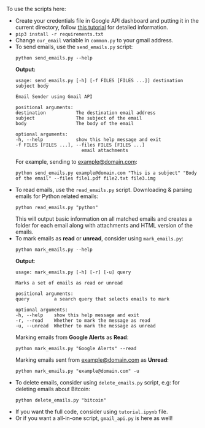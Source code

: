 To use the scripts here:
- Create your credentials file in Google API dashboard and putting it in the current directory, follow [this tutorial](https://www.thepythoncode.com/article/use-gmail-api-in-python) for detailed information.
- `pip3 install -r requirements.txt`
- Change `our_email` variable in `common.py` to your gmail address.
- To send emails, use the `send_emails.py` script:
    ```
    python send_emails.py --help
    ```
    **Output:**
    ```
    usage: send_emails.py [-h] [-f FILES [FILES ...]] destination subject body

    Email Sender using Gmail API

    positional arguments:
    destination           The destination email address
    subject               The subject of the email
    body                  The body of the email

    optional arguments:
    -h, --help            show this help message and exit
    -f FILES [FILES ...], --files FILES [FILES ...]
                            email attachments
    ```
    For example, sending to example@domain.com:
    ```
    python send_emails.py example@domain.com "This is a subject" "Body of the email" --files file1.pdf file2.txt file3.img
    ```
- To read emails, use the `read_emails.py` script. Downloading & parsing emails for Python related emails:
    ```
    python read_emails.py "python"
    ```
    This will output basic information on all matched emails and creates a folder for each email along with attachments and HTML version of the emails.
- To mark emails as **read** or **unread**, consider using `mark_emails.py`:
    ```
    python mark_emails.py --help
    ```
    **Output**:
    ```
    usage: mark_emails.py [-h] [-r] [-u] query

    Marks a set of emails as read or unread

    positional arguments:
    query         a search query that selects emails to mark

    optional arguments:
    -h, --help    show this help message and exit
    -r, --read    Whether to mark the message as read
    -u, --unread  Whether to mark the message as unread
    ```
    Marking emails from **Google Alerts** as **Read**:
    ```
    python mark_emails.py "Google Alerts" --read
    ```
    Marking emails sent from example@domain.com as **Unread**:
    ```
    python mark_emails.py "example@domain.com" -u
    ```
- To delete emails, consider using `delete_emails.py` script, e.g: for deleting emails about Bitcoin:
    ```
    python delete_emails.py "bitcoin"
    ```
- If you want the full code, consider using `tutorial.ipynb` file.
- Or if you want a all-in-one script, `gmail_api.py` is here as well!